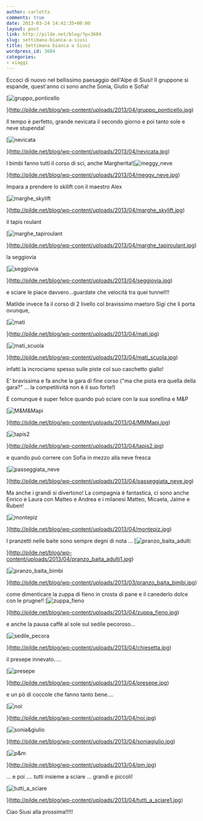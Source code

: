 ```yaml
---
author: carlotta
comments: true
date: 2013-03-24 14:42:35+00:00
layout: post
link: http://pilde.net/blog/?p=3604
slug: settimana-bianca-a-siusi
title: Settimana bianca a Siusi
wordpress_id: 3604
categories:
- viaggi
---
```


Eccoci di nuovo nel bellissimo paesaggio dell'Alpe di Siusi! Il gruppone si espande, quest'anno ci sono anche Sonia, Giulio e Sofia!

[![gruppo_ponticello](http://pilde.net/blog/wp-content/uploads/2013/04/gruppo_ponticello.jpg)


](http://pilde.net/blog/wp-content/uploads/2013/04/gruppo_ponticello.jpg)


Il tempo è perfetto, grande nevicata il secondo giorno e poi tanto sole e neve stupenda!

[![nevicata](http://pilde.net/blog/wp-content/uploads/2013/04/nevicata.jpg)


](http://pilde.net/blog/wp-content/uploads/2013/04/nevicata.jpg)


I bimbi fanno tutti il corso di sci, anche Margherita![![meggy_neve](http://pilde.net/blog/wp-content/uploads/2013/04/meggy_neve.jpg)


](http://pilde.net/blog/wp-content/uploads/2013/04/meggy_neve.jpg)


Impara a prendere lo skilift con il maestro Alex

[![marghe_skylift](http://pilde.net/blog/wp-content/uploads/2013/04/marghe_skylift.jpg)


](http://pilde.net/blog/wp-content/uploads/2013/04/marghe_skylift.jpg)


 il tapis roulant

[![marghe_tapiroulant](http://pilde.net/blog/wp-content/uploads/2013/04/marghe_tapiroulant.jpg)


](http://pilde.net/blog/wp-content/uploads/2013/04/marghe_tapiroulant.jpg)


la seggiovia

[![seggiovia](http://pilde.net/blog/wp-content/uploads/2013/04/seggiovia.jpg)


](http://pilde.net/blog/wp-content/uploads/2013/04/seggiovia.jpg)


e sciare le piace davvero...guardate che velocità tra quei tunnel!!!



Matilde invece fa il corso di 2 livello col bravissimo maetsro Sigi che li porta ovunque,

[![mati](http://pilde.net/blog/wp-content/uploads/2013/04/mati.jpg)


](http://pilde.net/blog/wp-content/uploads/2013/04/mati.jpg)




[![mati_scuola](http://pilde.net/blog/wp-content/uploads/2013/04/mati_scuola.jpg)


](http://pilde.net/blog/wp-content/uploads/2013/04/mati_scuola.jpg)


infatti la incrociamo spesso sulle piste col suo caschetto giallo!



E' bravissima e fa anche la gara di fine corso ("ma che pista era quella della gara?" ... la competitività non è il suo forte!)






E comunque è super felice quando può sciare con la sua sorellina e M&P

[![M&M&Mapi](http://pilde.net/blog/wp-content/uploads/2013/04/MMMapi.jpg)


](http://pilde.net/blog/wp-content/uploads/2013/04/MMMapi.jpg)


 [![tapis2](http://pilde.net/blog/wp-content/uploads/2013/04/tapis2.jpg)


](http://pilde.net/blog/wp-content/uploads/2013/04/tapis2.jpg)




e quando può correre con Sofia in mezzo alla neve fresca

[![passeggiata_neve](http://pilde.net/blog/wp-content/uploads/2013/04/passeggiata_neve.jpg)


](http://pilde.net/blog/wp-content/uploads/2013/04/passeggiata_neve.jpg)


Ma anche i grandi si divertono! La compagnia è fantastica, ci sono anche Enrico e Laura con Matteo e Andrea e i milanesi Matteo, Micaela, Jaime e Ruben!

[![montepiz](http://pilde.net/blog/wp-content/uploads/2013/04/montepiz.jpg)


](http://pilde.net/blog/wp-content/uploads/2013/04/montepiz.jpg)


I pranzetti nelle baite sono sempre degni di nota ... [![pranzo_baita_adulti](http://pilde.net/blog/wp-content/uploads/2013/04/pranzo_baita_adulti1.jpg)


](http://pilde.net/blog/wp-content/uploads/2013/04/pranzo_baita_adulti1.jpg)




[![pranzo_baita_bimbi](http://pilde.net/blog/wp-content/uploads/2013/03/pranzo_baita_bimbi.jpg)


](http://pilde.net/blog/wp-content/uploads/2013/03/pranzo_baita_bimbi.jpg)


come dimenticare la zuppa di fieno in crosta di pane e il canederlo dolce con le prugne!! [![zuppa_fieno](http://pilde.net/blog/wp-content/uploads/2013/04/zuppa_fieno.jpg)


](http://pilde.net/blog/wp-content/uploads/2013/04/zuppa_fieno.jpg)


e anche la pausa caffè al sole sul sedile pecoroso...

[![sedile_pecora](http://pilde.net/blog/wp-content/uploads/2013/04/sedile_pecora.jpg)


](http://pilde.net/blog/wp-content/uploads/2013/04/chiesetta.jpg)


il presepe innevato.....

[![presepe](http://pilde.net/blog/wp-content/uploads/2013/04/presepe.jpg)


](http://pilde.net/blog/wp-content/uploads/2013/04/presepe.jpg)


e un pò di coccole che fanno tanto bene....

[![noi](http://pilde.net/blog/wp-content/uploads/2013/04/noi.jpg)


](http://pilde.net/blog/wp-content/uploads/2013/04/noi.jpg)


[![sonia&giulio](http://pilde.net/blog/wp-content/uploads/2013/04/soniagiulio.jpg)


](http://pilde.net/blog/wp-content/uploads/2013/04/soniagiulio.jpg)


[![p&m](http://pilde.net/blog/wp-content/uploads/2013/04/pm.jpg)


](http://pilde.net/blog/wp-content/uploads/2013/04/pm.jpg)


... e poi .... tutti insieme a sciare ... grandi e piccoli!

[![tutti_a_sciare](http://pilde.net/blog/wp-content/uploads/2013/04/tutti_a_sciare1.jpg)


](http://pilde.net/blog/wp-content/uploads/2013/04/tutti_a_sciare1.jpg)




Ciao Siusi alla prossima!!!!!
